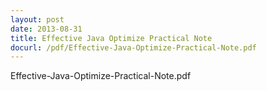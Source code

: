 ```yaml
---
layout: post
date: 2013-08-31
title: Effective Java Optimize Practical Note
docurl: /pdf/Effective-Java-Optimize-Practical-Note.pdf
---
```


Effective-Java-Optimize-Practical-Note.pdf